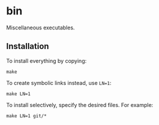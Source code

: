 # bin

Miscellaneous executables.

## Installation

To install everything by copying:

    make

To create symbolic links instead, use `LN=1`:

    make LN=1

To install selectively, specify the desired files. For example:

    make LN=1 git/*
